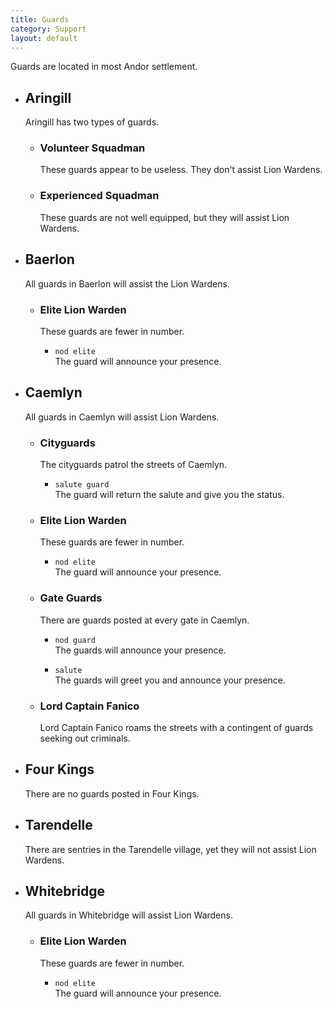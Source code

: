 ```yaml
---
title: Guards
category: Support
layout: default
---
```


Guards are located in most Andor settlement.

*  ## Aringill

   Aringill has two types of guards.
   
   *  ### Volunteer Squadman
   
      These guards appear to be useless. They don't assist Lion Wardens.
   
   *  ### Experienced Squadman
   
      These guards are not well equipped, but they will assist Lion Wardens.

*  ## Baerlon

   All guards in Baerlon will assist the Lion Wardens.

   *  ### Elite Lion Warden
   
      These guards are fewer in number.
      
      *  `nod elite`  
         The guard will announce your presence.

*  ## Caemlyn

   All guards in Caemlyn will assist Lion Wardens.

   *  ### Cityguards

      The cityguards patrol the streets of Caemlyn.

      *  `salute guard`  
         The guard will return the salute and give you the status.
   
   *  ### Elite Lion Warden
   
      These guards are fewer in number.
      
      *  `nod elite`  
         The guard will announce your presence.

   *  ### Gate Guards

      There are guards posted at every gate in Caemlyn.

      *  `nod guard`  
         The guards will announce your presence.

      *  `salute`  
         The guards will greet you and announce your presence.
   
   *  ### Lord Captain Fanico
   
      Lord Captain Fanico roams the streets with a contingent of guards seeking
      out criminals.

*  ## Four Kings

   There are no guards posted in Four Kings.

*  ## Tarendelle

   There are sentries in the Tarendelle village, yet they will not assist Lion Wardens.

*  ## Whitebridge

   All guards in Whitebridge will assist Lion Wardens.

   *  ### Elite Lion Warden
   
      These guards are fewer in number.
      
      *  `nod elite`  
         The guard will announce your presence.
         

